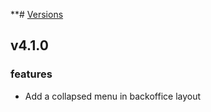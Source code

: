 **# [Versions](https://github.com/Tracktor/design-system/releases)

## v4.1.0

###  features
- Add a collapsed menu in backoffice layout
